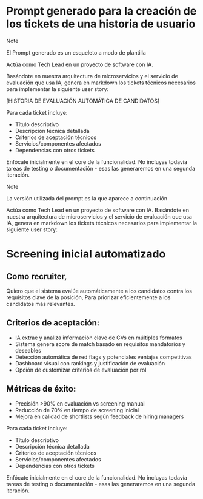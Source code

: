 # Prompt generado para la creación de los tickets de una historia de usuario

> [!NOTE]
> El Prompt generado es un esqueleto a modo de plantilla

Actúa como Tech Lead en un proyecto de software con IA.

Basándote en nuestra arquitectura de microservicios y el servicio de evaluación que usa IA, genera en markdown los tickets técnicos necesarios para implementar la siguiente user story:

[HISTORIA DE EVALUACIÓN AUTOMÁTICA DE CANDIDATOS]

Para cada ticket incluye:
- Título descriptivo
- Descripción técnica detallada
- Criterios de aceptación técnicos
- Servicios/componentes afectados
- Dependencias con otros tickets

Enfócate inicialmente en el core de la funcionalidad. No incluyas todavía tareas de testing o documentación - esas las generaremos en una segunda iteración.

> [!NOTE]
> La versión utilizada del prompt es la que aparece a continuación

Actúa como Tech Lead en un proyecto de software con IA.
Basándote en nuestra arquitectura de microservicios y el servicio de evaluación que usa IA, genera en markdown los tickets técnicos necesarios para implementar la siguiente user story:

# Screening inicial automatizado
## Como recruiter,
Quiero que el sistema evalúe automáticamente a los candidatos contra los requisitos clave de la posición,
Para priorizar eficientemente a los candidatos más relevantes.
## Criterios de aceptación:
- IA extrae y analiza información clave de CVs en múltiples formatos
- Sistema genera score de match basado en requisitos mandatorios y deseables
- Detección automática de red flags y potenciales ventajas competitivas
- Dashboard visual con rankings y justificación de evaluación
- Opción de customizar criterios de evaluación por rol
## Métricas de éxito:
- Precisión >90% en evaluación vs screening manual
- Reducción de 70% en tiempo de screening inicial
- Mejora en calidad de shortlists según feedback de hiring managers

Para cada ticket incluye:
- Título descriptivo
- Descripción técnica detallada
- Criterios de aceptación técnicos
- Servicios/componentes afectados
- Dependencias con otros tickets

Enfócate inicialmente en el core de la funcionalidad. No incluyas todavía tareas de testing o documentación - esas las generaremos en una segunda iteración.
